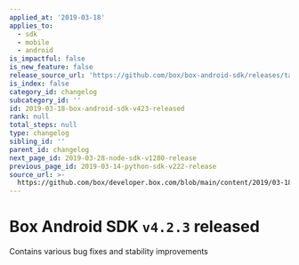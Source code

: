 ```yaml
---
applied_at: '2019-03-18'
applies_to:
  - sdk
  - mobile
  - android
is_impactful: false
is_new_feature: false
release_source_url: 'https://github.com/box/box-android-sdk/releases/tag/v4.2.3'
is_index: false
category_id: changelog
subcategory_id: ''
id: 2019-03-18-box-android-sdk-v423-released
rank: null
total_steps: null
type: changelog
sibling_id: ''
parent_id: changelog
next_page_id: 2019-03-28-node-sdk-v1280-release
previous_page_id: 2019-03-14-python-sdk-v222-release
source_url: >-
  https://github.com/box/developer.box.com/blob/main/content/2019/03-18-box-android-sdk-v423-released.md
---
```

# Box Android SDK `v4.2.3` released

Contains various bug fixes and stability improvements
